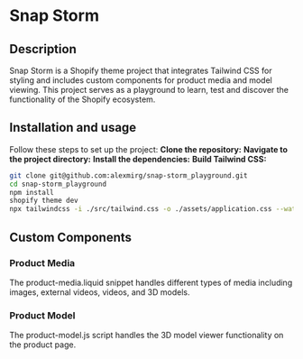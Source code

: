 # Snap Storm

## Description

Snap Storm is a Shopify theme project that integrates Tailwind CSS for styling and includes custom components for product media and model viewing.
This project serves as a playground to learn, test and discover the functionality of the Shopify ecosystem.

## Installation and usage

Follow these steps to set up the project:
**Clone the repository:**
**Navigate to the project directory:**
**Install the dependencies:**
**Build Tailwind CSS:**

```bash
git clone git@github.com:alexmirg/snap-storm_playground.git
cd snap-storm_playground
npm install
shopify theme dev
npx tailwindcss -i ./src/tailwind.css -o ./assets/application.css --watch
```

## Custom Components

### Product Media

The product-media.liquid snippet handles different types of media including images, external videos, videos, and 3D models.

### Product Model

The product-model.js script handles the 3D model viewer functionality on the product page.
